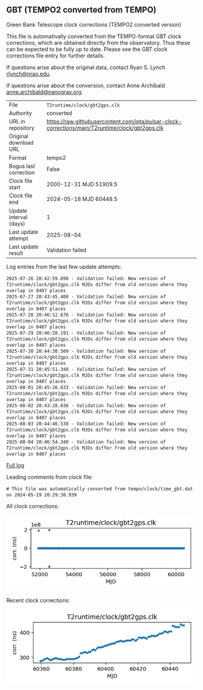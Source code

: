 
## GBT (TEMPO2 converted from TEMPO)

Green Bank Telescope clock corrections (TEMPO2 converted version)

This file is automativally converted from the TEMPO-format GBT
clock corrections, which are obtained directly from the observatory.
Thus these can be expected to be fully up to date. Please see the
GBT clock corrections file entry for further details.

If questions arise about the original data, contact Ryan S. Lynch
<rlynch@nrao.edu>.

If questions arise about the conversion, contact Anne Archibald
<anne.archibald@nanograv.org>.

|     |     |
|:--- |:--- |
| File | `T2runtime/clock/gbt2gps.clk` |
| Authority | converted |
| URL in repository | <https://raw.githubusercontent.com/ipta/pulsar-clock-corrections/main/T2runtime/clock/gbt2gps.clk> |
| Original download URL | <None> |
| Format | tempo2 |
| Bogus last correction | False |
| Clock file start | 2000-12-31 MJD 51909.5 |
| Clock file end | 2024-05-18 MJD 60448.5 |
| Update interval (days) | 1 |
| Last update attempt | 2025-08-04 |
| Last update result | Validation failed |

Log entries from the last few update attempts:
```
2025-07-26 20:42:59.898 - Validation failed: New version of T2runtime/clock/gbt2gps.clk MJDs differ from old version where they overlap in 8407 places
2025-07-27 20:43:45.400 - Validation failed: New version of T2runtime/clock/gbt2gps.clk MJDs differ from old version where they overlap in 8407 places
2025-07-28 20:46:12.676 - Validation failed: New version of T2runtime/clock/gbt2gps.clk MJDs differ from old version where they overlap in 8407 places
2025-07-29 20:46:28.191 - Validation failed: New version of T2runtime/clock/gbt2gps.clk MJDs differ from old version where they overlap in 8407 places
2025-07-30 20:44:30.509 - Validation failed: New version of T2runtime/clock/gbt2gps.clk MJDs differ from old version where they overlap in 8407 places
2025-07-31 20:45:51.348 - Validation failed: New version of T2runtime/clock/gbt2gps.clk MJDs differ from old version where they overlap in 8407 places
2025-08-01 20:45:26.633 - Validation failed: New version of T2runtime/clock/gbt2gps.clk MJDs differ from old version where they overlap in 8407 places
2025-08-02 20:43:28.036 - Validation failed: New version of T2runtime/clock/gbt2gps.clk MJDs differ from old version where they overlap in 8407 places
2025-08-03 20:44:46.538 - Validation failed: New version of T2runtime/clock/gbt2gps.clk MJDs differ from old version where they overlap in 8407 places
2025-08-04 20:46:54.340 - Validation failed: New version of T2runtime/clock/gbt2gps.clk MJDs differ from old version where they overlap in 8407 places
```
[Full log](https://raw.githubusercontent.com/ipta/pulsar-clock-corrections/main/log/T2runtime/clock/gbt2gps.clk.log)

Leading comments from clock file:

    # This file was automatically converted from tempo/clock/time_gbt.dat on 2024-05-19 20:29:30.939



All clock corrections:

![plot of all clock corrections](gbt2gps.clk.png "All corrections")

Recent clock corrections:

![plot of recent clock corrections](gbt2gps.clk.short.png "Recent corrections")

